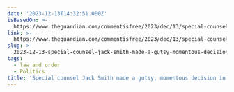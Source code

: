 ```yaml
---
date: '2023-12-13T14:32:51.000Z'
isBasedOn: >-
  https://www.theguardian.com/commentisfree/2023/dec/13/special-counsel-trump-jack-smith-supreme-court-immunity?CMP=Share_AndroidApp_Other
link: >-
  https://www.theguardian.com/commentisfree/2023/dec/13/special-counsel-trump-jack-smith-supreme-court-immunity?CMP=Share_AndroidApp_Other
slug: >-
  2023-12-13-special-counsel-jack-smith-made-a-gutsy-momentous-decision-in-his-prosecut
tags:
  - law and order
  - Politics
title: 'Special counsel Jack Smith made a gutsy, momentous decision in his prosecut'
---
```


